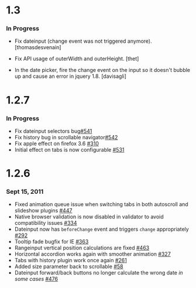 # 1.3
### In Progress

  - Fix dateinput (change event was not triggered anymore).
    [thomasdesvenain]

  - Fix API usage of outerWidth and outerHeight.
    [thet]

  - In the date picker, fire the change event on the input so it doesn't bubble
    up and cause an error in jquery 1.8.
    [davisagli]


# 1.2.7
### In Progress

  - Fix dateinput selectors bug[#541](https://github.com/jquerytools/jquerytools/issues/541)
  - Fix history bug in scrollable navigator[#542](https://github.com/jquerytools/jquerytools/issues/542)
  - Fix apple effect on firefox 3.6 [#310](https://github.com/jquerytools/jquerytools/issues/310)
  - Initial effect on tabs is now configurable [#531](https://github.com/jquerytools/jquerytools/issues/531)

# 1.2.6
### Sept 15, 2011

  - Fixed animation queue issue when switching tabs in both autoscroll and slideshow plugins [#447](https://github.com/jquerytools/jquerytools/issues/447)
  - Native browser validation is now disabled in validator to avoid compatibility issues [#334](https://github.com/jquerytools/jquerytools/issues/334)
  - Dateinput now has `beforeChange` event and triggers `change` appropriately [#292](https://github.com/jquerytools/jquerytools/issues/292)
  - Tooltip fade bugfix for IE [#363](https://github.com/jquerytools/jquerytools/issues/363)
  - Rangeinput vertical position calculations are fixed [#463](https://github.com/jquerytools/jquerytools/issues/463)
  - Horizontal accordion works again with smoother animation [#327](https://github.com/jquerytools/jquerytools/issues/327)
  - Tabs with history plugin work once again [#261](https://github.com/jquerytools/jquerytools/issues/261)
  - Added size parameter back to scrollable [#58](https://github.com/jquerytools/jquerytools/issues/58)
  - Dateinput forward/back buttons no longer calculate the wrong date *in some cases* [#476](https://github.com/jquerytools/jquerytools/pull/476)
